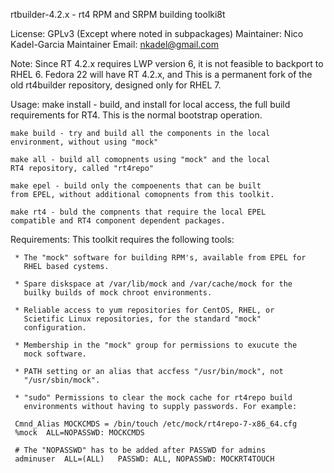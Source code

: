 rtbuilder-4.2.x - rt4 RPM and SRPM building toolki8t

License:  GPLv3
	  (Except where noted in subpackages)
Maintainer:   Nico Kadel-Garcia
Maintainer Email: nkadel@gmail.com

Note: Since RT 4.2.x requires LWP version 6, it is not feasible to
      backport to RHEL 6. Fedora 22 will have RT 4.2.x, and This is a
      permanent fork of the old rt4builder repository, designed only
      for RHEL 7.

Usage:
    make install - build, and install for local access, the
    full build requirements for RT4. This is the normal bootstrap
    operation.

    make build - try and build all the components in the local
    environment, without using "mock"

    make all - build all comopnents using "mock" and the local
    RT4 repository, called "rt4repo"

    make epel - build only the compoenents that can be built
    from EPEL, without additional comopnents from this toolkit.

    make rt4 - buld the compnents that require the local EPEL
    compatible and RT4 component dependent packages.


Requirements: This toolkit requires the following tools:

     * The "mock" software for building RPM's, available from EPEL for
       RHEL based cystems.

     * Spare diskspace at /var/lib/mock and /var/cache/mock for the
       builky builds of mock chroot environments.

     * Reliable access to yum repositories for CentOS, RHEL, or
       Scietific Linux repositories, for the standard "mock"
       configuration.

     * Membership in the "mock" group for permissions to exucute the
       mock software.

     * PATH setting or an alias that accfess "/usr/bin/mock", not
       "/usr/sbin/mock".

     * "sudo" Permissions to clear the mock cache for rt4repo build
       environments without having to supply passwords. For example:

	 Cmnd_Alias MOCKCMDS = /bin/touch /etc/mock/rt4repo-7-x86_64.cfg
	 %mock	ALL=NOPASSWD: MOCKCMDS

	 # The "NOPASSWD" has to be added after PASSWD for admins
	 adminuser	ALL=(ALL)	PASSWD: ALL, NOPASSWD: MOCKRT4TOUCH
